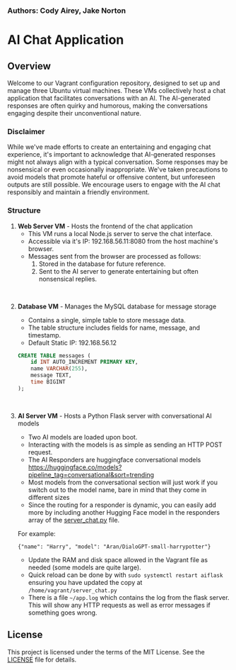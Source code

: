 ### Authors: Cody Airey, Jake Norton

# AI Chat Application

## Overview

Welcome to our Vagrant configuration repository, designed to set up and manage three Ubuntu virtual machines. These VMs collectively host a chat application that facilitates conversations with an AI. The AI-generated responses are often quirky and humorous, making the conversations engaging despite their unconventional nature.

### Disclaimer

While we've made efforts to create an entertaining and engaging chat experience, it's important to acknowledge that AI-generated responses might not always align with a typical conversation. Some responses may be nonsensical or even occasionally inappropriate. We've taken precautions to avoid models that promote hateful or offensive content, but unforeseen outputs are still possible. We encourage users to engage with the AI chat responsibly and maintain a friendly environment.

### Structure

1. **Web Server VM** - Hosts the frontend of the chat application
   - This VM runs a local Node.js server to serve the chat interface.
   - Accessible via it's IP: 192.168.56.11:8080 from the host machine's browser.
   - Messages sent from the browser are processed as follows:
     1. Stored in the database for future reference.
     2. Sent to the AI server to generate entertaining but often nonsensical replies.

<br>

2. **Database VM** - Manages the MySQL database for message storage

   - Contains a single, simple table to store message data.
   - The table structure includes fields for name, message, and timestamp.
   - Default Static IP: 192.168.56.12

   ```sql
   CREATE TABLE messages (
       id INT AUTO_INCREMENT PRIMARY KEY,
       name VARCHAR(255),
       message TEXT,
       time BIGINT
   );
   ```

<br>

3. **AI Server VM** - Hosts a Python Flask server with conversational AI models
   - Two AI models are loaded upon boot.
   - Interacting with the models is as simple as sending an HTTP POST request.
   - The AI Responders are huggingface conversational models https://huggingface.co/models?pipeline_tag=conversational&sort=trending
   - Most models from the conversational section will just work if you switch out to the model name, bare in mind that they come in different sizes
   - Since the routing for a responder is dynamic, you can easily add more by including another Hugging Face model in the responders array of the [server_chat.py](server_chat.py) file. 
   
   For example:
   ```
   {"name": "Harry", "model": "Aran/DialoGPT-small-harrypotter"}
   ```
   - Update the RAM and disk space allowed in the Vagrant file as needed (some models are quite large).
   - Quick reload can be done by with `sudo systemctl restart aiflask` ensuring you have updated the copy at `/home/vagrant/server_chat.py` 
   - There is a file `~/app.log` which contains the log from the flask server. This will show any HTTP requests as well as error messages if something goes wrong.

## License

This project is licensed under the terms of the MIT License. See the [LICENSE](LICENSE) file for details.
